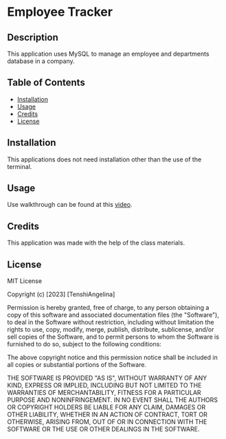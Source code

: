 # Employee Tracker

## Description

This application uses MySQL to manage an employee and departments database in a company.

## Table of Contents

- [Installation](#installation)
- [Usage](#usage)
- [Credits](#credits)
- [License](#license)

## Installation

This applications does not need installation other than the use of the terminal.

## Usage

Use walkthrough can be found at this [video](https://youtu.be/Yw5ZJfpEKOo).

## Credits

This application was made with the help of the class materials.

## License

MIT License

Copyright (c) [2023] [TenshiAngelina]

Permission is hereby granted, free of charge, to any person obtaining a copy
of this software and associated documentation files (the "Software"), to deal
in the Software without restriction, including without limitation the rights
to use, copy, modify, merge, publish, distribute, sublicense, and/or sell
copies of the Software, and to permit persons to whom the Software is
furnished to do so, subject to the following conditions:

The above copyright notice and this permission notice shall be included in all
copies or substantial portions of the Software.

THE SOFTWARE IS PROVIDED "AS IS", WITHOUT WARRANTY OF ANY KIND, EXPRESS OR
IMPLIED, INCLUDING BUT NOT LIMITED TO THE WARRANTIES OF MERCHANTABILITY,
FITNESS FOR A PARTICULAR PURPOSE AND NONINFRINGEMENT. IN NO EVENT SHALL THE
AUTHORS OR COPYRIGHT HOLDERS BE LIABLE FOR ANY CLAIM, DAMAGES OR OTHER
LIABILITY, WHETHER IN AN ACTION OF CONTRACT, TORT OR OTHERWISE, ARISING FROM,
OUT OF OR IN CONNECTION WITH THE SOFTWARE OR THE USE OR OTHER DEALINGS IN THE
SOFTWARE.